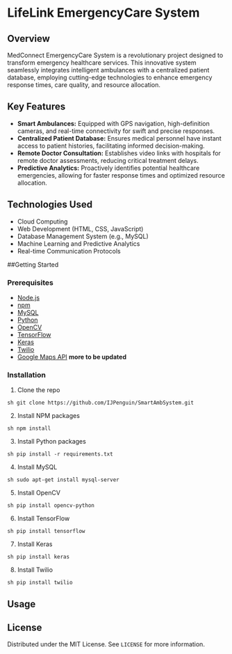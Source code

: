 # LifeLink EmergencyCare System

## Overview
MedConnect EmergencyCare System is a revolutionary project designed to transform emergency healthcare services. This innovative system seamlessly integrates intelligent ambulances with a centralized patient database, employing cutting-edge technologies to enhance emergency response times, care quality, and resource allocation.

## Key Features
- **Smart Ambulances:** Equipped with GPS navigation, high-definition cameras, and real-time connectivity for swift and precise responses.
- **Centralized Patient Database:** Ensures medical personnel have instant access to patient histories, facilitating informed decision-making.
- **Remote Doctor Consultation:** Establishes video links with hospitals for remote doctor assessments, reducing critical treatment delays.
- **Predictive Analytics:** Proactively identifies potential healthcare emergencies, allowing for faster response times and optimized resource allocation.

## Technologies Used
* Cloud Computing
* Web Development (HTML, CSS, JavaScript)
* Database Management System (e.g., MySQL)
* Machine Learning and Predictive Analytics
* Real-time Communication Protocols

##Getting Started

### Prerequisites
* [Node.js](https://nodejs.org/en/)
* [npm](https://www.npmjs.com/)
* [MySQL](https://www.mysql.com/)
* [Python](https://www.python.org/)
* [OpenCV](https://opencv.org/)
* [TensorFlow](https://www.tensorflow.org/)
* [Keras](https://keras.io/)
* [Twilio](https://www.twilio.com/)
* [Google Maps API](https://developers.google.com/maps/documentation/)
**more to be updated**

### Installation
1. Clone the repo
```
sh git clone https://github.com/IJPenguin/SmartAmbSystem.git
```
2. Install NPM packages
```
sh npm install
```
3. Install Python packages
```
sh pip install -r requirements.txt
```
4. Install MySQL
```
sh sudo apt-get install mysql-server
```
5. Install OpenCV
```
sh pip install opencv-python
```
6. Install TensorFlow
```
sh pip install tensorflow
```
7. Install Keras
```
sh pip install keras
```
8. Install Twilio
```
sh pip install twilio
```

## Usage


## License
Distributed under the MIT License. See `LICENSE` for more information.



